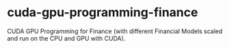 # cuda-gpu-programming-finance
CUDA GPU Programming for Finance (with different Financial Models scaled and run on the CPU and GPU with CUDA).
